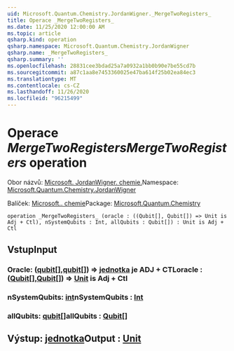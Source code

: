 ```yaml
---
uid: Microsoft.Quantum.Chemistry.JordanWigner._MergeTwoRegisters_
title: Operace _MergeTwoRegisters_
ms.date: 11/25/2020 12:00:00 AM
ms.topic: article
qsharp.kind: operation
qsharp.namespace: Microsoft.Quantum.Chemistry.JordanWigner
qsharp.name: _MergeTwoRegisters_
qsharp.summary: ''
ms.openlocfilehash: 28831cee3bdad25a7a0932a1bb0b90e7be55cd7b
ms.sourcegitcommit: a87c1aa8e7453360025e47ba614f25b02ea84ec3
ms.translationtype: MT
ms.contentlocale: cs-CZ
ms.lasthandoff: 11/26/2020
ms.locfileid: "96215499"
---
```

# <a name="_mergetworegisters_-operation"></a><span data-ttu-id="afc9f-102">Operace _MergeTwoRegisters_</span><span class="sxs-lookup"><span data-stu-id="afc9f-102">_MergeTwoRegisters_ operation</span></span>

<span data-ttu-id="afc9f-103">Obor názvů: [Microsoft. JordanWigner. chemie.](xref:Microsoft.Quantum.Chemistry.JordanWigner)</span><span class="sxs-lookup"><span data-stu-id="afc9f-103">Namespace: [Microsoft.Quantum.Chemistry.JordanWigner](xref:Microsoft.Quantum.Chemistry.JordanWigner)</span></span>

<span data-ttu-id="afc9f-104">Balíček: [Microsoft.. chemie](https://nuget.org/packages/Microsoft.Quantum.Chemistry)</span><span class="sxs-lookup"><span data-stu-id="afc9f-104">Package: [Microsoft.Quantum.Chemistry](https://nuget.org/packages/Microsoft.Quantum.Chemistry)</span></span>




```qsharp
operation _MergeTwoRegisters_ (oracle : ((Qubit[], Qubit[]) => Unit is Adj + Ctl), nSystemQubits : Int, allQubits : Qubit[]) : Unit is Adj + Ctl
```


## <a name="input"></a><span data-ttu-id="afc9f-105">Vstup</span><span class="sxs-lookup"><span data-stu-id="afc9f-105">Input</span></span>

### <a name="oracle--qubitqubit--unit--is-adj--ctl"></a><span data-ttu-id="afc9f-106">Oracle: ([qubit](xref:microsoft.quantum.lang-ref.qubit)[],[qubit](xref:microsoft.quantum.lang-ref.qubit)[]) => [jednotka](xref:microsoft.quantum.lang-ref.unit)  je ADJ + CTL</span><span class="sxs-lookup"><span data-stu-id="afc9f-106">oracle : ([Qubit](xref:microsoft.quantum.lang-ref.qubit)[],[Qubit](xref:microsoft.quantum.lang-ref.qubit)[]) => [Unit](xref:microsoft.quantum.lang-ref.unit)  is Adj + Ctl</span></span>




### <a name="nsystemqubits--int"></a><span data-ttu-id="afc9f-107">nSystemQubits: [int](xref:microsoft.quantum.lang-ref.int)</span><span class="sxs-lookup"><span data-stu-id="afc9f-107">nSystemQubits : [Int](xref:microsoft.quantum.lang-ref.int)</span></span>




### <a name="allqubits--qubit"></a><span data-ttu-id="afc9f-108">allQubits: [qubit](xref:microsoft.quantum.lang-ref.qubit)[]</span><span class="sxs-lookup"><span data-stu-id="afc9f-108">allQubits : [Qubit](xref:microsoft.quantum.lang-ref.qubit)[]</span></span>





## <a name="output--unit"></a><span data-ttu-id="afc9f-109">Výstup: [jednotka](xref:microsoft.quantum.lang-ref.unit)</span><span class="sxs-lookup"><span data-stu-id="afc9f-109">Output : [Unit](xref:microsoft.quantum.lang-ref.unit)</span></span>

